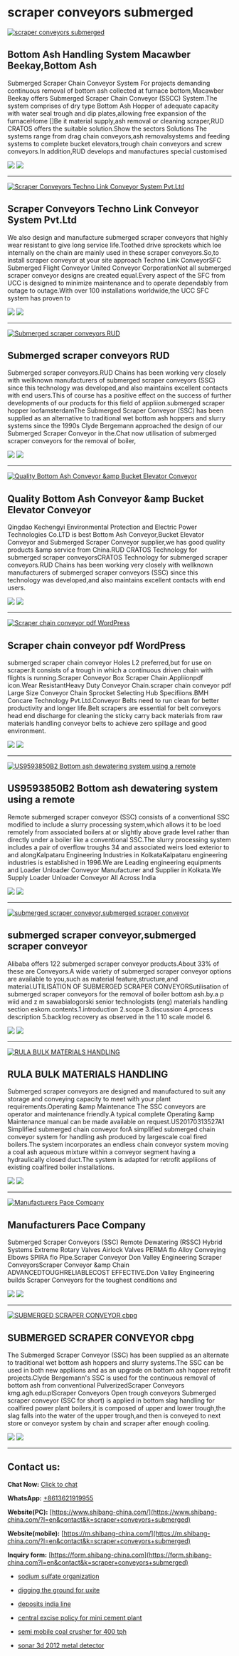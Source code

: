 # scraper conveyors submerged

<a href="https://swt.shibang-china.com/?l=en&img&k=scraper+conveyors+submerged" target="_blank">![scraper conveyors submerged](http://static.shibang-china.com/all-800x300/497.jpg)</a>

## Bottom Ash Handling System Macawber Beekay,Bottom Ash
Submerged Scraper Chain Conveyor System For projects demanding continuous removal of bottom ash collected at furnace bottom,Macawber Beekay offers Submerged Scraper Chain Conveyor (SSCC) System.The system comprises of dry type Bottom Ash Hopper of adequate capacity with water seal trough and dip plates,allowing free expansion of the furnaceHome []Be it material supply,ash removal or cleaning scraper,RUD CRATOS offers the suitable solution.Show the sectors Solutions The systems range from drag chain conveyors,ash removalsystems and feeding systems to complete bucket elevators,trough chain conveyors and screw conveyors.In addition,RUD develops and manufactures special customised


<a href="https://whatsapp.shibangsoft.com/WhatsApp.php" target="_blank" title="WhatsApp">![](http://static.shibang-china.com/icon/whatsapp.png)</a> <a href="https://swt.shibang-china.com/?l=en&icon&k=scraper+conveyors+submerged" target="_blank">![](http://static.shibang-china.com/icon/chat-en.png)</a>

---

<a href="https://swt.shibang-china.com/?l=en&img&k=scraper+conveyors+submerged" target="_blank">![Scraper Conveyors Techno Link Conveyor System Pvt.Ltd](http://static.shibang-china.com/all-800x300/961.jpg)</a>

## Scraper Conveyors Techno Link Conveyor System Pvt.Ltd
We also design and manufacture submerged scraper conveyors that highly wear resistant to give long service life.Toothed drive sprockets which loe internally on the chain are mainly used in these scraper conveyors.So,to install scraper conveyor at your site approach Techno Link ConveyorSFC Submerged Flight Conveyor United Conveyor CorporationNot all submerged scraper conveyor designs are created equal.Every aspect of the SFC from UCC is designed to minimize maintenance and to operate dependably from outage to outage.With over 100 installations worldwide,the UCC SFC system has proven to


<a href="https://whatsapp.shibangsoft.com/WhatsApp.php" target="_blank" title="WhatsApp">![](http://static.shibang-china.com/icon/whatsapp.png)</a> <a href="https://swt.shibang-china.com/?l=en&icon&k=scraper+conveyors+submerged" target="_blank">![](http://static.shibang-china.com/icon/chat-en.png)</a>

---

<a href="https://swt.shibang-china.com/?l=en&img&k=scraper+conveyors+submerged" target="_blank">![Submerged scraper conveyors RUD](http://static.shibang-china.com/all-800x300/1047.jpg)</a>

## Submerged scraper conveyors RUD
Submerged scraper conveyors.RUD Chains has been working very closely with wellknown manufacturers of submerged scraper conveyors (SSC) since this technology was developed,and also maintains excellent contacts with end users.This of course has a positive effect on the success of further developments of our products for this field of appliion.submerged scraper hopper loofamsterdamThe Submerged Scraper Conveyor (SSC) has been supplied as an alternative to traditional wet bottom ash hoppers and slurry systems since the 1990s Clyde Bergemann approached the design of our Submerged Scraper Conveyor in the.Chat now utilisation of submerged scraper conveyors for the removal of boiler,


<a href="https://whatsapp.shibangsoft.com/WhatsApp.php" target="_blank" title="WhatsApp">![](http://static.shibang-china.com/icon/whatsapp.png)</a> <a href="https://swt.shibang-china.com/?l=en&icon&k=scraper+conveyors+submerged" target="_blank">![](http://static.shibang-china.com/icon/chat-en.png)</a>

---

<a href="https://swt.shibang-china.com/?l=en&img&k=scraper+conveyors+submerged" target="_blank">![Quality Bottom Ash Conveyor &amp Bucket Elevator Conveyor](http://static.shibang-china.com/all-800x300/1096.jpg)</a>

## Quality Bottom Ash Conveyor &amp Bucket Elevator Conveyor
Qingdao Kechengyi Environmental Protection and Electric Power Technologies Co.LTD is best Bottom Ash Conveyor,Bucket Elevator Conveyor and Submerged Scraper Conveyor supplier,we has good quality products &amp service from China.RUD CRATOS Technology for submerged scraper conveyorsCRATOS Technology for submerged scraper conveyors.RUD Chains has been working very closely with wellknown manufacturers of submerged scraper conveyors (SSC) since this technology was developed,and also maintains excellent contacts with end users.


<a href="https://whatsapp.shibangsoft.com/WhatsApp.php" target="_blank" title="WhatsApp">![](http://static.shibang-china.com/icon/whatsapp.png)</a> <a href="https://swt.shibang-china.com/?l=en&icon&k=scraper+conveyors+submerged" target="_blank">![](http://static.shibang-china.com/icon/chat-en.png)</a>

---

<a href="https://swt.shibang-china.com/?l=en&img&k=scraper+conveyors+submerged" target="_blank">![Scraper chain conveyor pdf WordPress](http://static.shibang-china.com/all-800x300/1330.jpg)</a>

## Scraper chain conveyor pdf WordPress
submerged scraper chain conveyor Holes L2 preferred,but for use on scraper.It consists of a trough in which a continuous driven chain with flights is running.Scraper Conveyor Box Scraper Chain.Appliionpdf icon.Wear ResistantHeavy Duty Conveyor Chain.scraper chain conveyor pdf Large Size Conveyor Chain Sprocket Selecting Hub Specifiions.BMH Concare Technology Pvt.Ltd.Conveyor Belts need to run clean for better productivity and longer life.Belt scrapers are essential for belt conveyors head end discharge for cleaning the sticky carry back materials from raw materials handling conveyor belts to achieve zero spillage and good environment.


<a href="https://whatsapp.shibangsoft.com/WhatsApp.php" target="_blank" title="WhatsApp">![](http://static.shibang-china.com/icon/whatsapp.png)</a> <a href="https://swt.shibang-china.com/?l=en&icon&k=scraper+conveyors+submerged" target="_blank">![](http://static.shibang-china.com/icon/chat-en.png)</a>

---

<a href="https://swt.shibang-china.com/?l=en&img&k=scraper+conveyors+submerged" target="_blank">![US9593850B2 Bottom ash dewatering system using a remote](http://static.shibang-china.com/all-800x300/1445.jpg)</a>

## US9593850B2 Bottom ash dewatering system using a remote
Remote submerged scraper conveyor (SSC) consists of a conventional SSC modified to include a slurry processing system,which allows it to be loed remotely from associated boilers at or slightly above grade level rather than directly under a boiler like a conventional SSC.The slurry processing system includes a pair of overflow troughs 34 and associated weirs loed exterior to and alongKalpataru Engineering Industries in KolkataKalpataru engineering industries is established in 1996.We are Leading engineering equipments and Loader Unloader Conveyor Manufacturer and Supplier in Kolkata.We Supply Loader Unloader Conveyor All Across India


<a href="https://whatsapp.shibangsoft.com/WhatsApp.php" target="_blank" title="WhatsApp">![](http://static.shibang-china.com/icon/whatsapp.png)</a> <a href="https://swt.shibang-china.com/?l=en&icon&k=scraper+conveyors+submerged" target="_blank">![](http://static.shibang-china.com/icon/chat-en.png)</a>

---

<a href="https://swt.shibang-china.com/?l=en&img&k=scraper+conveyors+submerged" target="_blank">![submerged scraper conveyor,submerged scraper conveyor](http://static.shibang-china.com/all-800x300/1264.jpg)</a>

## submerged scraper conveyor,submerged scraper conveyor
Alibaba offers 122 submerged scraper conveyor products.About 33% of these are Conveyors.A wide variety of submerged scraper conveyor options are available to you,such as material feature,structure,and material.UTILISATION OF SUBMERGED SCRAPER CONVEYORSutilisation of submerged scraper conveyors for the removal of boiler bottom ash.by.a p wiid and z m sawabialogorski senior technologists (eng) materials handling section eskom.contents.1.introduction 2.scope 3.discussion 4.process description 5.backlog recovery as observed in the 1 10 scale model 6.


<a href="https://whatsapp.shibangsoft.com/WhatsApp.php" target="_blank" title="WhatsApp">![](http://static.shibang-china.com/icon/whatsapp.png)</a> <a href="https://swt.shibang-china.com/?l=en&icon&k=scraper+conveyors+submerged" target="_blank">![](http://static.shibang-china.com/icon/chat-en.png)</a>

---

<a href="https://swt.shibang-china.com/?l=en&img&k=scraper+conveyors+submerged" target="_blank">![RULA BULK MATERIALS HANDLING](http://static.shibang-china.com/all-800x300/586.jpg)</a>

## RULA BULK MATERIALS HANDLING
Submerged scraper conveyors are designed and manufactured to suit any storage and conveying capacity to meet with your plant requirements.Operating &amp Maintenance The SSC conveyors are operator and maintenance friendly.A typical complete Operating &amp Maintenance manual can be made available on request.US20170313527A1 Simplified submerged chain conveyor forA simplified submerged chain conveyor system for handling ash produced by largescale coal fired boilers.The system incorporates an endless chain conveyor system moving a coal ash aqueous mixture within a conveyor segment having a hydraulically closed duct.The system is adapted for retrofit appliions of existing coalfired boiler installations.


<a href="https://whatsapp.shibangsoft.com/WhatsApp.php" target="_blank" title="WhatsApp">![](http://static.shibang-china.com/icon/whatsapp.png)</a> <a href="https://swt.shibang-china.com/?l=en&icon&k=scraper+conveyors+submerged" target="_blank">![](http://static.shibang-china.com/icon/chat-en.png)</a>

---

<a href="https://swt.shibang-china.com/?l=en&img&k=scraper+conveyors+submerged" target="_blank">![Manufacturers Pace Company](http://static.shibang-china.com/all-800x300/68.jpg)</a>

## Manufacturers Pace Company
Submerged Scraper Conveyors (SSC) Remote Dewatering (RSSC) Hybrid Systems Extreme Rotary Valves Airlock Valves PERMA flo Alloy Conveying Elbows SPIRA flo Pipe.Scraper Conveyor Don Valley Engineering Scraper ConveyorsScraper Conveyor &amp Chain ADVANCEDTOUGHRELIABLECOST EFFECTIVE.Don Valley Engineering builds Scraper Conveyors for the toughest conditions and


<a href="https://whatsapp.shibangsoft.com/WhatsApp.php" target="_blank" title="WhatsApp">![](http://static.shibang-china.com/icon/whatsapp.png)</a> <a href="https://swt.shibang-china.com/?l=en&icon&k=scraper+conveyors+submerged" target="_blank">![](http://static.shibang-china.com/icon/chat-en.png)</a>

---

<a href="https://swt.shibang-china.com/?l=en&img&k=scraper+conveyors+submerged" target="_blank">![SUBMERGED SCRAPER CONVEYOR cbpg](http://static.shibang-china.com/all-800x300/1488.jpg)</a>

## SUBMERGED SCRAPER CONVEYOR cbpg
The Submerged Scraper Conveyor (SSC) has been supplied as an alternate to traditional wet bottom ash hoppers and slurry systems.The SSC can be used in both new appliions and as an upgrade on bottom ash hopper retrofit projects.Clyde Bergemann's SSC is used for the continuous removal of bottom ash from conventional PulverizedScraper Conveyors kmg.agh.edu.plScraper Conveyors Open trough conveyors Submerged scraper conveyor (SSC for short) is applied in bottom slag handling for coalfired power plant boilers,it is composed of upper and lower trough,the slag falls into the water of the upper trough,and then is conveyed to next store or conveyor system by chain and scraper after enough cooling.


<a href="https://whatsapp.shibangsoft.com/WhatsApp.php" target="_blank" title="WhatsApp">![](http://static.shibang-china.com/icon/whatsapp.png)</a> <a href="https://swt.shibang-china.com/?l=en&icon&k=scraper+conveyors+submerged" target="_blank">![](http://static.shibang-china.com/icon/chat-en.png)</a>

---
## Contact us:

**Chat Now:** [Click to chat](https://swt.shibang-china.com?l=en&contact&k=scraper+conveyors+submerged)

**WhatsApp:**  [+8613621919955](https://whatsapp.shibangsoft.com/WhatsApp.php)

**Website(PC):** [https://www.shibang-china.com/](https://www.shibang-china.com/?l=en&contact&k=scraper+conveyors+submerged)

**Website(mobile):** [https://m.shibang-china.com/](https://m.shibang-china.com/?l=en&contact&k=scraper+conveyors+submerged)

**Inquiry form:** [https://form.shibang-china.com](https://form.shibang-china.com?l=en&contact&k=scraper+conveyors+submerged)

* [sodium sulfate organization](../112/sodium%20sulfate%20organization.md)

* [digging the ground for uxite](../114/digging%20the%20ground%20for%20uxite.md)

* [deposits india line](../113/deposits%20india%20line.md)

* [central excise policy for mini cement plant](../120/central%20excise%20policy%20for%20mini%20cement%20plant.md)

* [semi mobile coal crusher for 400 tph](../112/semi%20mobile%20coal%20crusher%20for%20400%20tph.md)

* [sonar 3d 2012 metal detector](../118/sonar%203d%202012%20metal%20detector.md)